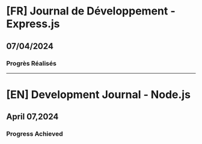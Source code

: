 # [FR] Journal de Développement - Express.js

## 07/04/2024

### Progrès Réalisés

---

# [EN] Development Journal - Node.js

## April 07,2024

### Progress Achieved
